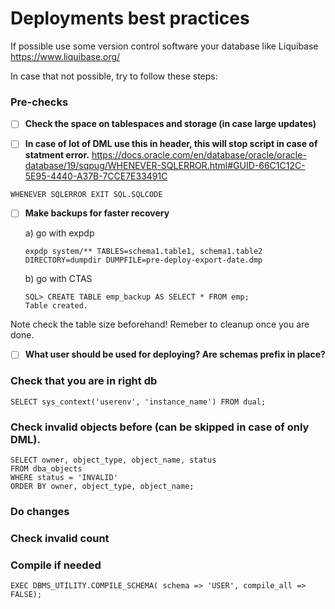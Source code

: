 # Deployments best practices

If possible use some version control software your database like Liquibase
https://www.liquibase.org/

In case that not possible, try to follow these steps:

### Pre-checks

- [ ] **Check the space on tablespaces and storage (in case large updates)** 

- [ ] **In case of lot of DML use this in header, this will stop script in case of statment error.** 
https://docs.oracle.com/en/database/oracle/oracle-database/19/sqpug/WHENEVER-SQLERROR.html#GUID-66C1C12C-5E95-4440-A37B-7CCE7E33491C
```
WHENEVER SQLERROR EXIT SQL.SQLCODE
```

- [ ] **Make backups for faster recovery** 

    a) go with expdp 
    ```
    expdp system/** TABLES=schema1.table1, schema1.table2 DIRECTORY=dumpdir DUMPFILE=pre-deploy-export-date.dmp
    ```

    b) go with CTAS
    ```
    SQL> CREATE TABLE emp_backup AS SELECT * FROM emp;
    Table created.
    ```

Note check the table size beforehand!
Remeber to cleanup once you are done.

- [ ] **What user should be used for deploying? Are schemas prefix in place?** 


### Check that you are in right db
```
SELECT sys_context('userenv', 'instance_name') FROM dual;
```


### Check invalid objects before (can be skipped in case of only DML).

```
SELECT owner, object_type, object_name, status
FROM dba_objects
WHERE status = 'INVALID'
ORDER BY owner, object_type, object_name;
```

### Do changes 



### Check invalid count

### Compile if needed
```
EXEC DBMS_UTILITY.COMPILE_SCHEMA( schema => 'USER', compile_all => FALSE);
```